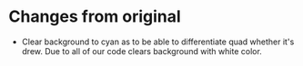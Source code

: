 # Changes from original

* Clear background to cyan as to be able to differentiate quad whether it's drew. Due to all of our code clears background with white color.
